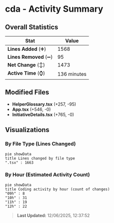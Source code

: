 # cda - Activity Summary 

## Overall Statistics

| Stat                   | Value                                                             |
| ---------------------- | ----------------------------------------------------------------- |
| **Lines Added** (➕)   | 1568                                          |
| **Lines Removed** (➖) | 95                                        |
| **Net Change** (↕)    | 1473                |
| **Active Time** (⌚)   | 136 minutes |


## Modified Files
- **HelperGlossary.tsx** (+257, -95)
- **App.tsx** (+546, -0)
- **InitiativeDetails.tsx** (+765, -0)

## Visualizations

### By File Type (Lines Changed)

```mermaid
pie showData
title Lines changed by file type
".tsx" : 1663
```

### By Hour (Estimated Activity Count)

```mermaid
pie showData
title Coding activity by hour (count of changes)
"09h" : 8
"10h" : 31
"11h" : 19
"12h" : 22
```


> **Last Updated:** 12/06/2025, 12:37:52